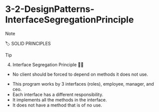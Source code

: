 # 3-2-DesignPatterns-InterfaceSegregationPrinciple
> [!NOTE]
> 🏷️ SOLID PRINCIPLES

> [!TIP]
> 4. Interface Segregation Principle ️💃🏼
> - No client should be forced to depend on methods it does not use.

- This program works by 3 interfaces (roles), employee, manager, and ceo.
- Each interface has a different responsibility.
- It implements all the methods in the interface. 
- It does not have a method that is of no use.